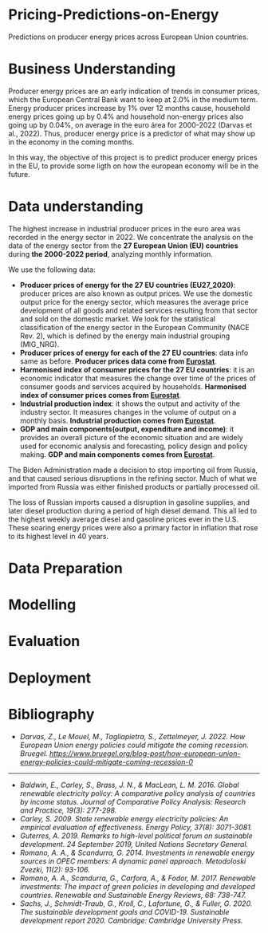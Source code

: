 # Pricing-Predictions-on-Energy
Predictions on producer energy prices across European Union countries.

# Business Understanding
Producer energy prices are an early indication of trends in consumer prices, which the European Central Bank want to keep at 2.0% in the medium term. Energy producer prices increase by 1% over 12 months cause, household energy prices going up by 0.4% and household non-energy prices also going up by 0.04%, on average in the euro área for 2000-2022 (Darvas et al., 2022). Thus, producer energy price is a predictor of what may show up in the economy in the coming months.

In this way, the objective of this project is to predict producer energy prices in the EU, to provide some ligth on how the european economy will be in the future.

# Data understanding
The highest increase in industrial producer prices in the euro area was recorded in the energy sector in 2022. We concentrate the analysis on the data of the energy sector from the **27 European Union (EU) countries** during **the 2000-2022 period**, analyzing monthly information.

We use the following data:
* **Producer prices of energy for the 27 EU countries (EU27_2020)**: producer prices are also known as output prices. We use the domestic output price for the energy sector, which measures the average price development of all goods and related services resulting from that sector and sold on the domestic market. We look for the statistical classification of the energy sector in the European Community (NACE Rev. 2), which is defined by the energy main industrial grouping (MIG_NRG). 
* **Producer prices of energy for each of the 27 EU countries**: data info same as before.  **Producer prices data come from [Eurostat](https://ec.europa.eu/eurostat/databrowser/view/sts_inppd_m/default/table?lang=en)**.
* **Harmonised index of consumer prices for the 27 EU countries**: it is an economic indicator that measures the change over time of the prices of consumer goods and services acquired by households. **Harmonised index of consumer prices comes from [Eurostat](https://ec.europa.eu/eurostat/databrowser/view/EI_CPHI_M__custom_4287569/default/table?lang=en)**. 
* **Industrial production index**: it shows the output and activity of the industry sector. It measures changes in the volume of output on a monthly basis. **Industrial production comes from [Eurostat](https://ec.europa.eu/eurostat/databrowser/view/STS_INPR_M__custom_4288019/default/table?lang=en)**.
* **GDP and main components(output, expenditure and income)**: it provides an overall picture of the economic situation and are widely used for economic analysis and forecasting, policy design and policy making. **GDP and main components comes from [Eurostat](https://ec.europa.eu/eurostat/databrowser/view/NAMQ_10_GDP__custom_4287774/default/table)**.





The Biden Administration made a decision to stop importing oil from Russia, and that caused serious disruptions in the refining sector. Much of what we imported from Russia was either finished products or partially processed oil.

The loss of Russian imports caused a disruption in gasoline supplies, and later diesel production during a period of high diesel demand. This all led to the highest weekly average diesel and gasoline prices ever in the U.S. These soaring energy prices were also a primary factor in inflation that rose to its highest level in 40 years.

# Data Preparation

# Modelling

# Evaluation

# Deployment

# Bibliography

* *Darvas, Z., Le Mouel, M., Tagliapietra, S., Zettelmeyer, J. 2022. How European Union energy policies could mitigate the coming recession. Bruegel. https://www.bruegel.org/blog-post/how-european-union-energy-policies-could-mitigate-coming-recession-0*

-------------------

* *Baldwin, E., Carley, S., Brass, J. N., & MacLean, L. M. 2016. Global renewable electricity policy: A comparative policy analysis of countries by income status. Journal of Comparative Policy Analysis: Research and Practice, 19(3): 277-298.*
* *Carley, S. 2009. State renewable energy electricity policies: An empirical evaluation of effectiveness. Energy Policy, 37(8): 3071-3081.*
* *Guterres, A. 2019. Remarks to high-level political forum on sustainable development. 24 September 2019, United Nations Secretary General.*
* *Romano, A. A., & Scandurra, G. 2014. Investments in renewable energy sources in OPEC members: A dynamic panel approach. Metodoloski Zvezki, 11(2): 93-106.*
* *Romano, A. A., Scandurra, G., Carfora, A., & Fodor, M. 2017. Renewable investments: The impact of green policies in developing and developed countries. Renewable and Sustainable Energy Reviews, 68: 738-747.*
* *Sachs, J., Schmidt-Traub, G., Kroll, C., Lafortune, G., & Fuller, G. 2020. The sustainable development goals and COVID-19. Sustainable development report 2020. Cambridge: Cambridge University Press.*

